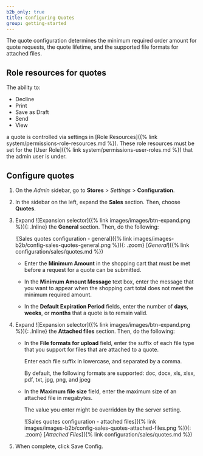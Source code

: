 ```yaml
---
b2b_only: true
title: Configuring Quotes
group: getting-started
---
```


The quote configuration determines the minimum required order amount for quote requests, the quote lifetime, and the supported file formats for attached files.

## Role resources for quotes

The ability to:

-  Decline
-  Print
-  Save as Draft
-  Send
-  View

a quote is controlled via settings in [Role Resources]({% link system/permissions-role-resources.md %}). These role resources must be set for the [User Role]({% link system/permissions-user-roles.md %}) that the admin user is under.

## Configure quotes

1. On the _Admin_ sidebar, go to **Stores** > _Settings_ > **Configuration**.

1. In the sidebar on the left, expand the **Sales** section. Then, choose **Quotes**.

1. Expand ![Expansion selector]({% link images/images/btn-expand.png %}){: .Inline} the **General** section. Then, do the following:

    ![Sales quotes configuration - general]({% link images/images-b2b/config-sales-quotes-general.png %}){: .zoom}
    [_General_]({% link configuration/sales/quotes.md %})

   - Enter the **Minimum Amount** in the shopping cart that must be met before a request for a quote can be submitted.

   - In the **Minimum Amount Message** text box, enter the message that you want to appear when the shopping cart total does not meet the minimum required amount.

   - In the **Default Expiration Period** fields, enter the number of **days**, **weeks**, or **months** that a quote is to remain valid.

1. Expand ![Expansion selector]({% link images/images/btn-expand.png %}){: .Inline} the **Attached files** section. Then, do the following:

   - In the **File formats for upload** field, enter the suffix of each file type that you support for files that are attached to a quote.

        Enter each file suffix in lowercase, and separated by a comma.

        By default, the following formats are supported: doc, docx, xls, xlsx, pdf, txt, jpg, png, and jpeg

   - In the **Maximum file size** field, enter the maximum size of an attached file in megabytes.

        The value you enter might be overridden by the server setting.

        ![Sales quotes configuration - attached files]({% link images/images-b2b/config-sales-quotes-attached-files.png %}){: .zoom}
        [_Attached Files_]({% link configuration/sales/quotes.md %})

1. When complete, click <span class="btn">Save Config</span>.
